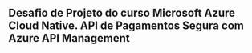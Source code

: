 ## Desafio de Projeto do curso Microsoft Azure Cloud Native. API de Pagamentos Segura com Azure API Management
